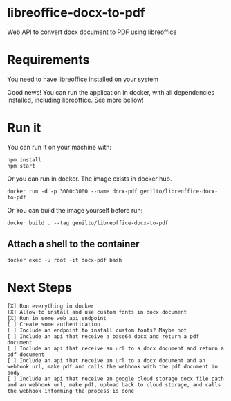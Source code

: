 # libreoffice-docx-to-pdf
Web API to convert docx document to PDF using libreoffice

# Requirements
You need to have libreoffice installed on your system

Good news! 
You can run the application in docker, with all dependencies installed, including libreoffice. See more bellow!

# Run it
You can run it on your machine with:
```
npm install
npm start
```

Or you can run in docker. The image exists in docker hub.
```
docker run -d -p 3000:3000 --name docx-pdf genilto/libreoffice-docx-to-pdf
```

Or You can build the image yourself before run:
```
docker build . --tag genilto/libreoffice-docx-to-pdf
```

## Attach a shell to the container
```
docker exec -u root -it docx-pdf bash
```

# Next Steps
```
[X] Run everything in docker
[X] Allow to install and use custom fonts in docx document
[X] Run in some web api endpoint
[ ] Create some authentication
[ ] Include an endpoint to install custom fonts? Maybe not
[ ] Include an api that receive a base64 docx and return a pdf document
[ ] Include an api that receive an url to a docx document and return a pdf document
[ ] Include an api that receive an url to a docx document and an webhook url, make pdf and calls the webhook with the pdf document in body
[ ] Include an api that receive an google cloud storage docx file path and an webhook url, make pdf, upload back to cloud storage, and calls the webhook informing the process is done
```

